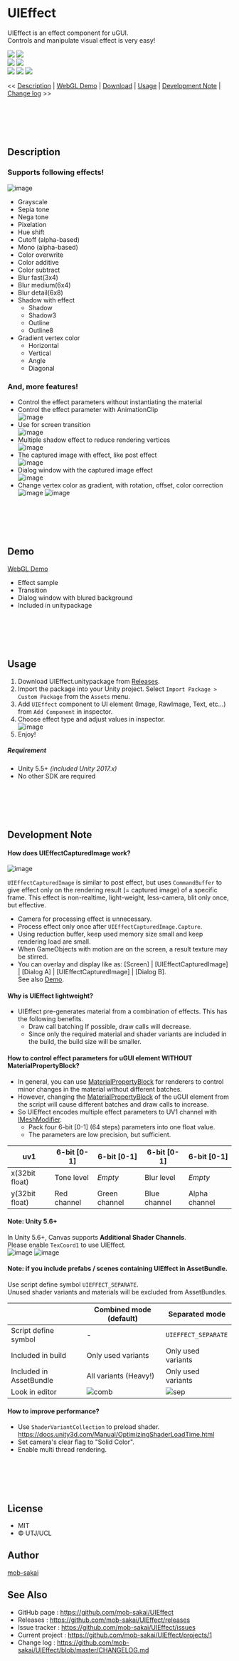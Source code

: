 UIEffect
===

UIEffect is an effect component for uGUI.  
Controls and manipulate visual effect is very easy!

[![](https://img.shields.io/github/release/mob-sakai/UIEffect.svg?label=latest%20version)](https://github.com/mob-sakai/UIEffect/release)
[![](https://img.shields.io/github/release-date/mob-sakai/UIEffect.svg)](https://github.com/mob-sakai/UIEffect/releases)  
![](https://img.shields.io/badge/requirement-Unity%205.5%2B-green.svg)
[![](https://img.shields.io/github/license/mob-sakai/UIEffect.svg)](https://github.com/mob-sakai/UIEffect/blob/master/LICENSE.txt)  
[![](https://img.shields.io/github/last-commit/mob-sakai/UIEffect/develop.svg?label=last%20commit)](https://github.com/mob-sakai/UIEffect/commits/develop)
[![](https://img.shields.io/github/issues/mob-sakai/UIEffect.svg)](https://github.com/mob-sakai/UIEffect/issues)
[![](https://img.shields.io/github/commits-since/mob-sakai/UIEffect/latest.svg)](https://github.com/mob-sakai/UIEffect/compare/master...develop)


<< [Description](#Description) | [WebGL Demo](#demo) | [Download](https://github.com/mob-sakai/UIEffect/releases) | [Usage](#usage) | [Development Note](#development-note) | [Change log](https://github.com/mob-sakai/UIEffect/blob/develop/CHANGELOG.md) >>



<br><br><br><br>
## Description

### Supports following effects!
![image](https://user-images.githubusercontent.com/12690315/35077815-5ff8094e-fc42-11e7-92dd-99916c9f9da7.png)

* Grayscale
* Sepia tone
* Nega tone
* Pixelation
* Hue shift
* Cutoff (alpha-based)
* Mono (alpha-based)
* Color overwrite
* Color additive
* Color subtract
* Blur fast(3x4)
* Blur medium(6x4)
* Blur detail(6x8)
* Shadow with effect
    * Shadow
    * Shadow3
    * Outline
    * Outline8
* Gradient vertex color
    * Horizontal
    * Vertical
    * Angle
    * Diagonal


### And, more features!

* Control the effect parameters without instantiating the material
* Control the effect parameter with AnimationClip  
![image](https://user-images.githubusercontent.com/12690315/34617750-cf2c9464-f27f-11e7-8ee9-e6be3b209943.gif)
* Use for screen transition  
![image](https://user-images.githubusercontent.com/12690315/34618554-71a32e40-f282-11e7-8b78-6948c50c6b58.gif)
* Multiple shadow effect to reduce rendering vertices  
![image](https://user-images.githubusercontent.com/12690315/34552373-600fdab2-f164-11e7-8565-21c15af92a93.png)
* The captured image with effect, like post effect  
![image](https://user-images.githubusercontent.com/12690315/34619147-868cb36a-f284-11e7-8122-b924ff09077f.gif)
* Dialog window with the captured image effect  
![image](https://user-images.githubusercontent.com/12690315/34619468-97e3c134-f285-11e7-90b2-3a75bde13911.gif)
* Change vertex color as gradient, with rotation, offset, color correction  
![image](https://user-images.githubusercontent.com/12690315/34931353-b1824df2-fa11-11e7-9dda-18aba10a8607.gif)
![image](https://user-images.githubusercontent.com/12690315/34930676-000c41d4-fa0e-11e7-825b-d5a1e757fea8.png)




<br><br><br><br>
## Demo

[WebGL Demo](https://developer.cloud.unity3d.com/share/WJTY06hfG7/webgl/)

* Effect sample
* Transition
* Dialog window with blured background
* Included in unitypackage




<br><br><br><br>
## Usage

1. Download UIEffect.unitypackage from [Releases](https://github.com/mob-sakai/UIEffect/releases).
1. Import the package into your Unity project. Select `Import Package > Custom Package` from the `Assets` menu.
1. Add `UIEffect` component to UI element (Image, RawImage, Text, etc...) from `Add Component` in inspector.
1. Choose effect type and adjust values in inspector.  
![image](https://user-images.githubusercontent.com/12690315/34595809-3838dc54-f21e-11e7-858b-72821dca8b44.png)
1. Enjoy!


##### Requirement

* Unity 5.5+ *(included Unity 2017.x)*
* No other SDK are required




<br><br><br><br>
## Development Note

#### How does UIEffectCapturedImage work?

![image](https://user-images.githubusercontent.com/12690315/34619147-868cb36a-f284-11e7-8122-b924ff09077f.gif)

`UIEffectCapturedImage` is similar to post effect, but uses `CommandBuffer` to give effect only on the rendering result (= captured image) of a specific frame.
This effect is non-realtime, light-weight, less-camera, blit only once, but effective.

* Camera for processing effect is unnecessary.
* Process effect only once after `UIEffectCapturedImage.Capture`.
* Using reduction buffer, keep used memory size small and keep rendering load are small.
* When GameObjects with motion are on the screen, a result texture may be stirred.
* You can overlay and display like as: [Screen] | [UIEffectCapturedImage] | [Dialog A] | [UIEffectCapturedImage] | [Dialog B].  
See also [Demo](#demo).


#### Why is UIEffect lightweight?

* UIEffect pre-generates material from a combination of effects. This has the following benefits.
    * Draw call batching If possible, draw calls will decrease.
    * Since only the required material and shader variants are included in the build, the build size will be smaller.


#### How to control effect parameters for uGUI element WITHOUT MaterialPropertyBlock?

* In general, you can use [MaterialPropertyBlock](https://docs.unity3d.com/ScriptReference/MaterialPropertyBlock.html) for renderers to control minor changes in the material without different batches.
* However, changing the [MaterialPropertyBlock](https://docs.unity3d.com/ScriptReference/MaterialPropertyBlock.html) of the uGUI element from the script will cause different batches and draw calls to increase.
* So UIEffect encodes multiple effect parameters to UV1 channel with [IMeshModifier](https://docs.unity3d.com/ScriptReference/UI.IMeshModifier.html).
    * Pack four 6-bit [0-1] (64 steps) parameters into one float value.
    * The parameters are low precision, but sufficient.

| uv1 | 6-bit [0-1] | 6-bit [0-1] | 6-bit [0-1] | 6-bit [0-1] |
|-|-|-|-|-|
| x(32bit float) | Tone level | *Empty* | Blur level | *Empty* |
| y(32bit float) | Red channel | Green channel | Blue channel | Alpha channel |


#### Note: Unity 5.6+

In Unity 5.6+, Canvas supports **Additional Shader Channels**.  
Please enable `TexCoord1` to use UIEffect.  
![image](https://user-images.githubusercontent.com/12690315/28405830-f4f261e8-6d68-11e7-9faf-7e5442062f59.png)
![image](https://user-images.githubusercontent.com/12690315/34560894-191b6cda-f18b-11e7-9de2-9a9d13f72ccd.png)


#### Note: if you include prefabs / scenes containing UIEffect in AssetBundle.

Use script define symbol `UIEFFECT_SEPARATE`.  
Unused shader variants and materials will be excluded from AssetBundles.

||Combined mode (default)|Separated mode|
|-|-|-|
|Script define symbol| - |`UIEFFECT_SEPARATE`|
|Included in build|Only used variants|Only used variants|
|Included in AssetBundle|All variants (Heavy!)|Only used variants|
|Look in editor|![comb](https://user-images.githubusercontent.com/12690315/35324040-df4f1684-0132-11e8-9534-f958b93de158.png)|![sep](https://user-images.githubusercontent.com/12690315/35324405-fd5e89a6-0133-11e8-9d23-71ccc424fa21.png)|


#### How to improve performance?

* Use `ShaderVariantCollection` to preload shader.  
https://docs.unity3d.com/Manual/OptimizingShaderLoadTime.html
* Set camera's clear flag to "Solid Color".
* Enable multi thread rendering.




<br><br><br><br>
## License

* MIT
* © UTJ/UCL



## Author

[mob-sakai](https://github.com/mob-sakai)



## See Also

* GitHub page : https://github.com/mob-sakai/UIEffect
* Releases : https://github.com/mob-sakai/UIEffect/releases
* Issue tracker : https://github.com/mob-sakai/UIEffect/issues
* Current project : https://github.com/mob-sakai/UIEffect/projects/1
* Change log : https://github.com/mob-sakai/UIEffect/blob/master/CHANGELOG.md
